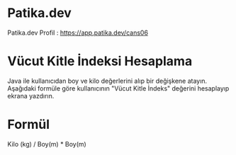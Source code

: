 # Patika.dev
Patika.dev Profil : https://app.patika.dev/cans06

# Vücut Kitle İndeksi Hesaplama
Java ile kullanıcıdan boy ve kilo değerlerini alıp bir değişkene atayın. Aşağıdaki formüle göre kullanıcının "Vücut Kitle İndeks" değerini hesaplayıp ekrana yazdırın.

# Formül
Kilo (kg) / Boy(m) * Boy(m)